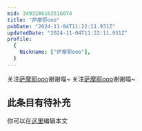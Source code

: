 ```yaml
---
mid: 3493286163516074
title: "萨摩耶ooo"
pubDate: "2024-11-04T11:22:11.931Z"
updatedDate: "2024-11-04T11:22:11.931Z"
profile:
  {
    Nickname: ["萨摩耶ooo"],
  }
---
```


关注[萨摩耶ooo](https://space.bilibili.com/3493286163516074)谢谢喵~ 关注[萨摩耶ooo](https://space.bilibili.com/3493286163516074)谢谢喵~

## 此条目有待补充
你可以在[这里](https://github.com/Yuhanawa/VTuber.ICU/edit/master/src/content/v/萨摩耶ooo/index.md)编辑本文
